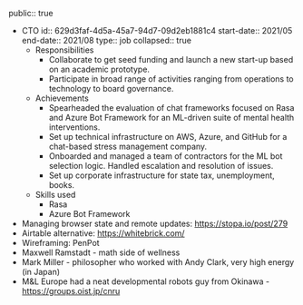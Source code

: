public:: true

- CTO
  id:: 629d3faf-4d5a-45a7-94d7-09d2eb1881c4
  start-date:: 2021/05
  end-date:: 2021/08
  type:: job
  collapsed:: true
	- Responsibilities
		- Collaborate to get seed funding and launch a new start-up based on an academic prototype.
		- Participate in broad range of activities ranging from operations to technology to board governance.
	- Achievements
		- Spearheaded the evaluation of chat frameworks focused on Rasa and Azure Bot Framework for an ML-driven suite of mental health interventions.
		- Set up technical infrastructure on AWS, Azure, and GitHub for a chat-based stress management company.
		- Onboarded and managed a team of contractors for the ML bot selection logic. Handled escalation and resolution of issues.
		- Set up corporate infrastructure for state tax, unemployment, books.
	- Skills used
		- Rasa
		- Azure Bot Framework
- Managing browser state and remote updates: https://stopa.io/post/279
- Airtable alternative: https://whitebrick.com/
- Wireframing: PenPot
- Maxwell Ramstadt - math side of wellness
- Mark Miller - philosopher who worked with Andy Clark, very high energy (in Japan)
- M&L Europe had a neat developmental robots guy from Okinawa - https://groups.oist.jp/cnru